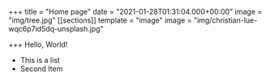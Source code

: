 +++
title = "Home page"
date = "2021-01-28T01:31:04.000+00:00"
image = "img/tree.jpg"
[[sections]]
template = "image"
image = "img/christian-lue-wqc6p7id5dq-unsplash.jpg"

+++
Hello, World!

* This is a list
* Second Item